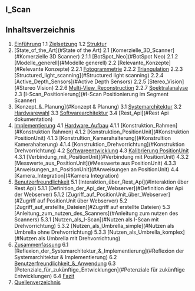 ## I_Scan
## Inhaltsverzeichnis

1. [Einführung](#Einführung)
    1.1 [Zielsetzung](#Zielsetzung)
    1.2 [Struktur](#Struktur)
2. [State_of_the_Art](#State of the Art)
    2.1 [Komerzielle_3D_Scanner](#Komerzielle 3D Scanner)
        2.1.1 [BotSpot_Neo](#BotSpot Neo)
        2.1.2 [Modelle_generell](#Modelle generell)
    2.2 [Relevante_Konzepte](#Relevante Konzepte)
        2.2.1 [Fotogrammetrie](#Fotogrammetrie)
        2.2.2 [Triangulation](#Triangulation)
        2.2.3 [Structured_light_scanning](#Structured light scanning)
        2.2.4 [Active_Depth_Sensors](#Active Depth Sensors)
        2.2.5 [Stereo_Vision](#Stereo Vision)
        2.2.6 [Multi-View_Reconstruction](#Multi-View_Reconstruction)
        2.2.7 [Spektralanalyse](#Spektralanalyse)
    2.3 [I-Scan_Positionierung](#I-Scan Positionierung im Segment Scanner)
3. [Konzept_&_Planung](#Konzept & Planung)
    3.1 [Systemarchitektur](#Systemarchitektur)
    3.2 [Hardwarewahl](#Hardwarewahl)
    3.3 [Softwarearchitektur](#Softwarearchitektur)
    3.4 [Rest_Api](#Rest Api dokumentation)
4. [Implementierung](#Implementierung)
    4.1 [Hardware_Aufbau](#Aufbau)
        4.1.1 [Konstruktion_Rahmen](#Konstruktion Rahmen)
        4.1.2 [Konstruktion_PositionUnit](#Konstruktion PositionUnit)
        4.1.3 [Konstrultion_Kamerahalterung](#Konstrultion Kamerahalterung)
        4.1.4 [Konstruktion_Drehvorrichtung](#Konstruktion Drehvorrichtung)
    4.2 [Softwareentwicklung](#Software)
    4.3 [Kalibrierung PositionUnit](#PositionUnit)
        4.3.1 [Verbindung_mit_PositionUnit](#Verbindung mit PositionUnit)
        4.3.2 [Messwerte_aus_PositionUnit](#Messwerte aus PositionUnit)
        4.3.3 [Anweisungen_an_PositionUnit](#Anweisungen an PositionUnit)
    4.4 [Kamera_Integration](#Kamera Integration)
5. [Benutzerfreundlichkeit](#Benutzerfreundlichkeit)
    5.1 [Interaktion_über_Rest_Api](#Interaktion über Rest Api)
        5.1.1 [Definition_der_Api_der_Webserver](#Definition der Api der Webserver)
        5.1.2 [Zugriff_auf_PositionUnit_über_Webserver](#Zugriff auf PositionUnit über Webserver)
    5.2 [Zugriff_auf_erstellte_Dateien](#Zugriff auf erstellte Dateien)
    5.3 [Anleitung_zum_nutzen_des_Scanners](#Anleitung zum nutzen des Scanners)
        5.3.1 [Nutzen_als_I-Scan](#Nutzen als I-Scan mit Drehvorrichtung)
        5.3.2 [Nutzen_als_Umbrella_simple](#Nutzen als Umbrella ohne Drehvorrichtung)
        5.3.3 [Nutzen_als_Umbrella_komplex](#Nutzen als Umbrella mit Drehvorrichtung)
6. [Zusammenfassung](#Zusammenfassung)
    6.1 [Reflexion_der_Systemarchitektur_&_Implementierung](#Reflexion der Systemarchitektur & Implementierung)
    6.2 [Benutzerfreundlichkeit_&_Anwendung](#Benutzerfreundlichkeit_&_Anwendung)
    6.3 [Potenziale_für_zukünftige_Entwicklungen](#Potenziale für zukünftige Entwicklungen)
    6.4 [Fazit](#Fazit)
7. [Quellenverzeichnis](#Quellenverzeichnis)